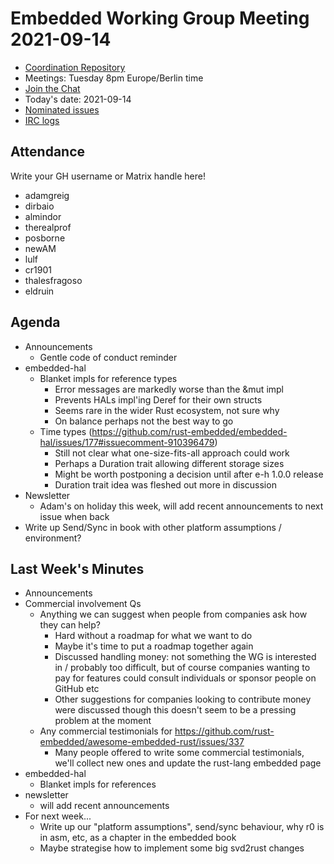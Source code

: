 # Embedded Working Group Meeting 2021-09-14

* [Coordination Repository]
* Meetings: Tuesday 8pm Europe/Berlin time
* [Join the Chat]
* Today's date: 2021-09-14
* [Nominated issues](https://github.com/search?q=org%3Arust-embedded+label%3Anominated+is%3Aopen&type=Issues)
* [IRC logs]

[Coordination Repository]: https://github.com/rust-embedded/wg
[Join the Chat]: https://riot.im/app/#/room/#rust-embedded:matrix.org
[IRC logs]: https://libera.irclog.whitequark.org/rust-embedded/2021-09-14

## Attendance

Write your GH username or Matrix handle here!

* adamgreig
* dirbaio
* almindor
* therealprof
* posborne
* newAM
* lulf
* cr1901
* thalesfragoso
* eldruin

## Agenda

* Announcements
    * Gentle code of conduct reminder
* embedded-hal
    * Blanket impls for reference types
        * Error messages are markedly worse than the &mut impl
        * Prevents HALs impl'ing Deref for their own structs
        * Seems rare in the wider Rust ecosystem, not sure why
        * On balance perhaps not the best way to go
    * Time types (https://github.com/rust-embedded/embedded-hal/issues/177#issuecomment-910396479)
        * Still not clear what one-size-fits-all approach could work
        * Perhaps a Duration trait allowing different storage sizes
        * Might be worth postponing a decision until after e-h 1.0.0 release
        * Duration trait idea was fleshed out more in discussion
* Newsletter
    * Adam's on holiday this week, will add recent announcements to next issue when back
* Write up Send/Sync in book with other platform assumptions / environment?

## Last Week's Minutes

* Announcements
* Commercial involvement Qs
    * Anything we can suggest when people from companies ask how they can help?
        * Hard without a roadmap for what we want to do
        * Maybe it's time to put a roadmap together again
        * Discussed handling money: not something the WG is interested in / probably too difficult, but of course companies wanting to pay for features could consult individuals or sponsor people on GitHub etc
        * Other suggestions for companies looking to contribute money were discussed though this doesn't seem to be a pressing problem at the moment
    * Any commercial testimonials for https://github.com/rust-embedded/awesome-embedded-rust/issues/337
        * Many people offered to write some commercial testimonials, we'll collect new ones and update the rust-lang embedded page
* embedded-hal
    * Blanket impls for references
* newsletter
    * will add recent announcements
* For next week...
    * Write up our "platform assumptions", send/sync behaviour, why r0 is in asm, etc, as a chapter in the embedded book
    * Maybe strategise how to implement some big svd2rust changes

